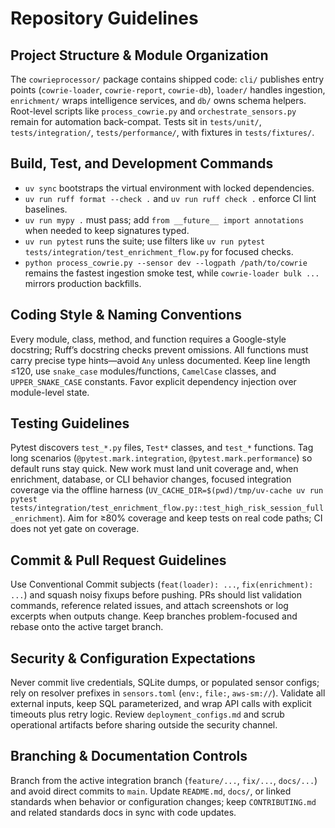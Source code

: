 # Repository Guidelines

## Project Structure & Module Organization
The `cowrieprocessor/` package contains shipped code: `cli/` publishes entry points (`cowrie-loader`, `cowrie-report`, `cowrie-db`), `loader/` handles ingestion, `enrichment/` wraps intelligence services, and `db/` owns schema helpers. Root-level scripts like `process_cowrie.py` and `orchestrate_sensors.py` remain for automation back-compat. Tests sit in `tests/unit/`, `tests/integration/`, `tests/performance/`, with fixtures in `tests/fixtures/`.

## Build, Test, and Development Commands
- `uv sync` bootstraps the virtual environment with locked dependencies.
- `uv run ruff format --check .` and `uv run ruff check .` enforce CI lint baselines.
- `uv run mypy .` must pass; add `from __future__ import annotations` when needed to keep signatures typed.
- `uv run pytest` runs the suite; use filters like `uv run pytest tests/integration/test_enrichment_flow.py` for focused checks.
- `python process_cowrie.py --sensor dev --logpath /path/to/cowrie` remains the fastest ingestion smoke test, while `cowrie-loader bulk ...` mirrors production backfills.

## Coding Style & Naming Conventions
Every module, class, method, and function requires a Google-style docstring; Ruff’s docstring checks prevent omissions. All functions must carry precise type hints—avoid `Any` unless documented. Keep line length ≤120, use `snake_case` modules/functions, `CamelCase` classes, and `UPPER_SNAKE_CASE` constants. Favor explicit dependency injection over module-level state.

## Testing Guidelines
Pytest discovers `test_*.py` files, `Test*` classes, and `test_*` functions. Tag long scenarios (`@pytest.mark.integration`, `@pytest.mark.performance`) so default runs stay quick. New work must land unit coverage and, when enrichment, database, or CLI behavior changes, focused integration coverage via the offline harness (`UV_CACHE_DIR=$(pwd)/tmp/uv-cache uv run pytest tests/integration/test_enrichment_flow.py::test_high_risk_session_full_enrichment`). Aim for ≥80% coverage and keep tests on real code paths; CI does not yet gate on coverage.

## Commit & Pull Request Guidelines
Use Conventional Commit subjects (`feat(loader): ...`, `fix(enrichment): ...`) and squash noisy fixups before pushing. PRs should list validation commands, reference related issues, and attach screenshots or log excerpts when outputs change. Keep branches problem-focused and rebase onto the active target branch.

## Security & Configuration Expectations
Never commit live credentials, SQLite dumps, or populated sensor configs; rely on resolver prefixes in `sensors.toml` (`env:`, `file:`, `aws-sm://`). Validate all external inputs, keep SQL parameterized, and wrap API calls with explicit timeouts plus retry logic. Review `deployment_configs.md` and scrub operational artifacts before sharing outside the security channel.

## Branching & Documentation Controls
Branch from the active integration branch (`feature/...`, `fix/...`, `docs/...`) and avoid direct commits to `main`. Update `README.md`, `docs/`, or linked standards when behavior or configuration changes; keep `CONTRIBUTING.md` and related standards docs in sync with code updates.
